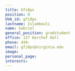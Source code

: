 ```yaml
---
title: Gfi8ps
position: 0
UVA_id: gfi8ps
lastname: Islambouli
name: Gabriel
general_position: gradstudent
office: 127 Kerchof Hall
phone: 434-
email: gfi8ps@virginia.edu
image: 
personal_page: 
interests: 
---
```


